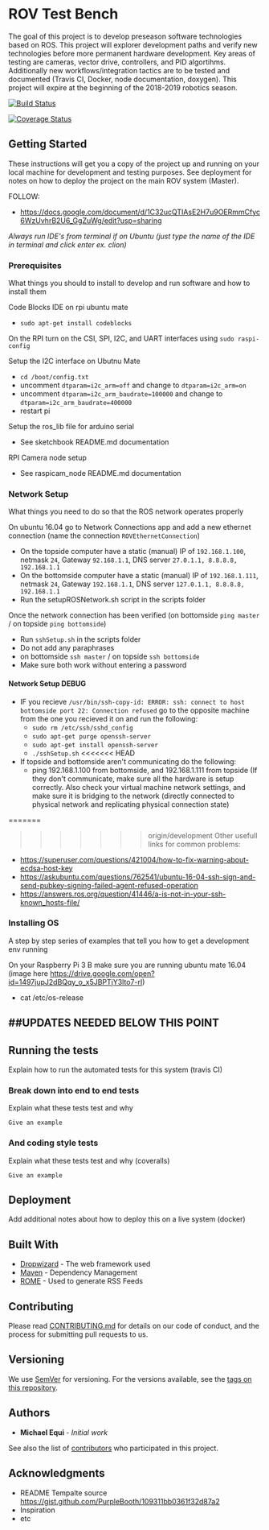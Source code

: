 # ROV Test Bench

The goal of this project is to develop preseason software technologies based on ROS. This project will explorer development paths and verify new technologies before more permanent hardware development. Key areas of testing are cameras, vector drive, controllers, and PID algortihms. Additionally new workflows/integration tactics are to be tested and documented (Travis CI, Docker, node documentation, doxygen). This project will expire at the beginning of the 2018-2019 robotics season.   

[![Build Status](https://travis-ci.com/Michael-Equi/ROV_Test_Bench.svg?branch=master)](https://travis-ci.com/Michael-Equi/ROV_Test_Bench)

[![Coverage Status](https://coveralls.io/repos/github/Michael-Equi/ROV_Test_Bench/badge.svg?branch=master)](https://coveralls.io/github/Michael-Equi/ROV_Test_Bench?branch=master)

## Getting Started

These instructions will get you a copy of the project up and running on your local machine for development and testing purposes. See deployment for notes on how to deploy the project on the main ROV system (Master).

FOLLOW:
*  https://docs.google.com/document/d/1C32ucQTIAsE2H7u9OERmmCfyc6WzUvhrB2U6_GgZuWg/edit?usp=sharing

*Always run IDE's from terminal if on Ubuntu (just type the name of the IDE in terminal and click enter ex. clion)*

### Prerequisites

What things you should to install to develop and run software and how to install them

Code Blocks IDE on rpi ubuntu mate
* `sudo apt-get install codeblocks`

On the RPI turn on the CSI, SPI, I2C, and UART interfaces using `sudo raspi-config`

Setup the I2C interface on Ubutnu Mate
* `cd /boot/config.txt`
* uncomment `dtparam=i2c_arm=off` and change to `dtparam=i2c_arm=on`
* uncomment `dtparam=i2c_arm_baudrate=100000` and change to `dtparam=i2c_arm_baudrate=400000`
* restart pi

Setup the ros_lib file for arduino serial
* See sketchbook README.md documentation

RPI Camera node setup
* See raspicam_node README.md documentation

### Network Setup

What things you need to do so that the ROS network operates properly

On ubuntu 16.04 go to Network Connections app and add a new ethernet connection (name the connection `ROVEthernetConnection`)
* On the topside computer have a static (manual) IP of `192.168.1.100`, netmask `24`, Gateway `92.168.1.1`, DNS server `27.0.1.1, 8.8.8.8, 192.168.1.1`
* On the bottomside computer have a static (manual) IP of `192.168.1.111`, netmask `24`, Gateway `192.168.1.1`, DNS server `127.0.1.1, 8.8.8.8, 192.168.1.1`
* Run the setupROSNetwork.sh script in the scripts folder

Once the network connection has been verified (on bottomside `ping master` / on topside `ping bottomside`)
* Run `sshSetup.sh` in the scripts folder
* Do not add any paraphrases
* on bottomside `ssh master` / on topside `ssh bottomside`
* Make sure both work without entering a password

#### Network Setup DEBUG
* IF you recieve `/usr/bin/ssh-copy-id: ERROR: ssh: connect to host bottomside port 22: Connection refused` go to the opposite machine from the one you recieved it on and run the following:
    * `sudo rm /etc/ssh/sshd_config`
    * `sudo apt-get purge openssh-server`
    * `sudo apt-get install openssh-server`
    * `./sshSetup.sh`
<<<<<<< HEAD
* If topside and bottomside aren't communicating do the following:
    * ping 192.168.1.100 from bottomside, and 192.168.1.111 from topside (If they don't communicate, make sure all the hardware is setup correctly. Also check your virtual machine network settings, and make sure it is bridging to the network (directly connected to physical network and replicating physical connection state)
    
=======

>>>>>>> origin/development
Other usefull links for common problems:
* https://superuser.com/questions/421004/how-to-fix-warning-about-ecdsa-host-key
* https://askubuntu.com/questions/762541/ubuntu-16-04-ssh-sign-and-send-pubkey-signing-failed-agent-refused-operation
* https://answers.ros.org/question/41446/a-is-not-in-your-ssh-known_hosts-file/

### Installing OS

A step by step series of examples that tell you how to get a development env running

On your Raspberry Pi 3 B make sure you are running ubuntu mate 16.04 (image here https://drive.google.com/open?id=1497jupJ2dBQqy_o_x5JBPTjY3lto7-rI)
* cat /etc/os-release

##UPDATES NEEDED BELOW THIS POINT
--------------------------------

## Running the tests

Explain how to run the automated tests for this system (travis CI)

### Break down into end to end tests

Explain what these tests test and why

```
Give an example
```

### And coding style tests

Explain what these tests test and why (coveralls)

```
Give an example
```

## Deployment

Add additional notes about how to deploy this on a live system (docker)

## Built With

* [Dropwizard](http://www.dropwizard.io/1.0.2/docs/) - The web framework used
* [Maven](https://maven.apache.org/) - Dependency Management
* [ROME](https://rometools.github.io/rome/) - Used to generate RSS Feeds

## Contributing

Please read [CONTRIBUTING.md](https://github.com/Michael-Equi/ROV_Test_Bench/blob/development/CONTRIBUTING.md) for details on our code of conduct, and the process for submitting pull requests to us.

## Versioning

We use [SemVer](http://semver.org/) for versioning. For the versions available, see the [tags on this repository](https://github.com/your/project/tags).

## Authors

* **Michael Equi** - *Initial work*

See also the list of [contributors](https://github.com/Michael-Equi/ROV_Test_Bench/graphs/contributors) who participated in this project.

## Acknowledgments

* README Tempalte source https://gist.github.com/PurpleBooth/109311bb0361f32d87a2
* Inspiration
* etc
